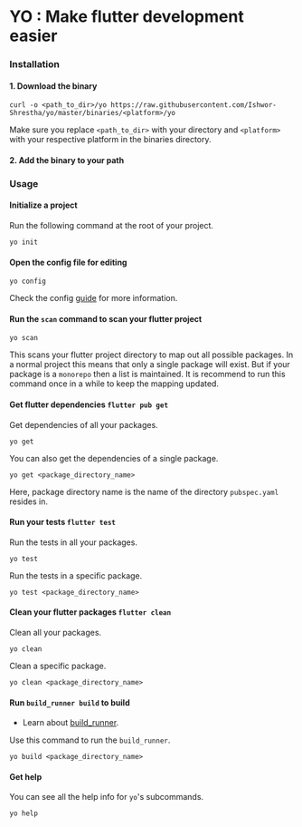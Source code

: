 # YO : Make flutter development easier

### Installation

#### 1. Download the binary

```shell script
curl -o <path_to_dir>/yo https://raw.githubusercontent.com/Ishwor-Shrestha/yo/master/binaries/<platform>/yo
```

Make sure you replace `<path_to_dir>` with your directory and `<platform>` with your respective platform in the binaries
directory.

#### 2. Add the binary to your path

### Usage

#### Initialize a project

Run the following command at the root of your project.

```shell script
yo init
```

#### Open the config file for editing

```shell script
yo config
```

Check the config [guide](https://github.com/Ishwor-Shrestha/yo/config.md) for more information.

#### Run the `scan` command to scan your flutter project

```shell script
yo scan
```

This scans your flutter project directory to map out all possible packages. In a normal project this means that only a
single package will exist. But if your package is a `monorepo` then a list is maintained. It is recommend to run this
command once in a while to keep the mapping updated.

#### Get flutter dependencies `flutter pub get`

Get dependencies of all your packages.

```shell script
yo get
```

You can also get the dependencies of a single package.

```shell script
yo get <package_directory_name>
```

Here, package directory name is the name of the directory `pubspec.yaml` resides in.

#### Run your tests `flutter test`

Run the tests in all your packages.

```shell script
yo test
```

Run the tests in a specific package.

```shell script
yo test <package_directory_name>
```

#### Clean your flutter packages `flutter clean`

Clean all your packages.

```shell script
yo clean
```

Clean a specific package.

```shell script
yo clean <package_directory_name>
```

#### Run `build_runner build` to build

*   Learn about [build\_runner](https://pub.dev/packages/build_runner).

Use this command to run the `build_runner`.

```shell script
yo build <package_directory_name>
```

#### Get help

You can see all the help info for `yo`'s subcommands.

```shell script
yo help
```
